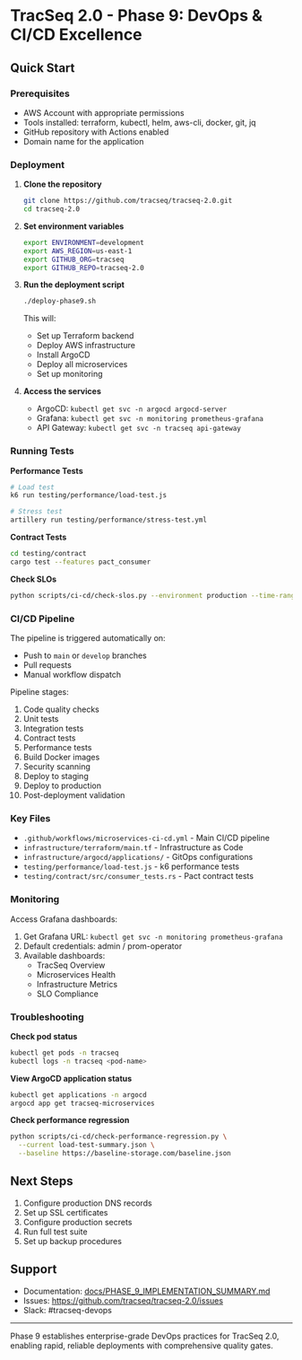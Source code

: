 # TracSeq 2.0 - Phase 9: DevOps & CI/CD Excellence

## Quick Start

### Prerequisites
- AWS Account with appropriate permissions
- Tools installed: terraform, kubectl, helm, aws-cli, docker, git, jq
- GitHub repository with Actions enabled
- Domain name for the application

### Deployment

1. **Clone the repository**
   ```bash
   git clone https://github.com/tracseq/tracseq-2.0.git
   cd tracseq-2.0
   ```

2. **Set environment variables**
   ```bash
   export ENVIRONMENT=development
   export AWS_REGION=us-east-1
   export GITHUB_ORG=tracseq
   export GITHUB_REPO=tracseq-2.0
   ```

3. **Run the deployment script**
   ```bash
   ./deploy-phase9.sh
   ```

   This will:
   - Set up Terraform backend
   - Deploy AWS infrastructure
   - Install ArgoCD
   - Deploy all microservices
   - Set up monitoring

4. **Access the services**
   - ArgoCD: `kubectl get svc -n argocd argocd-server`
   - Grafana: `kubectl get svc -n monitoring prometheus-grafana`
   - API Gateway: `kubectl get svc -n tracseq api-gateway`

### Running Tests

**Performance Tests**
```bash
# Load test
k6 run testing/performance/load-test.js

# Stress test
artillery run testing/performance/stress-test.yml
```

**Contract Tests**
```bash
cd testing/contract
cargo test --features pact_consumer
```

**Check SLOs**
```bash
python scripts/ci-cd/check-slos.py --environment production --time-range 1h
```

### CI/CD Pipeline

The pipeline is triggered automatically on:
- Push to `main` or `develop` branches
- Pull requests
- Manual workflow dispatch

Pipeline stages:
1. Code quality checks
2. Unit tests
3. Integration tests
4. Contract tests
5. Performance tests
6. Build Docker images
7. Security scanning
8. Deploy to staging
9. Deploy to production
10. Post-deployment validation

### Key Files

- `.github/workflows/microservices-ci-cd.yml` - Main CI/CD pipeline
- `infrastructure/terraform/main.tf` - Infrastructure as Code
- `infrastructure/argocd/applications/` - GitOps configurations
- `testing/performance/load-test.js` - k6 performance tests
- `testing/contract/src/consumer_tests.rs` - Pact contract tests

### Monitoring

Access Grafana dashboards:
1. Get Grafana URL: `kubectl get svc -n monitoring prometheus-grafana`
2. Default credentials: admin / prom-operator
3. Available dashboards:
   - TracSeq Overview
   - Microservices Health
   - Infrastructure Metrics
   - SLO Compliance

### Troubleshooting

**Check pod status**
```bash
kubectl get pods -n tracseq
kubectl logs -n tracseq <pod-name>
```

**View ArgoCD application status**
```bash
kubectl get applications -n argocd
argocd app get tracseq-microservices
```

**Check performance regression**
```bash
python scripts/ci-cd/check-performance-regression.py \
  --current load-test-summary.json \
  --baseline https://baseline-storage.com/baseline.json
```

## Next Steps

1. Configure production DNS records
2. Set up SSL certificates
3. Configure production secrets
4. Run full test suite
5. Set up backup procedures

## Support

- Documentation: [docs/PHASE_9_IMPLEMENTATION_SUMMARY.md](docs/PHASE_9_IMPLEMENTATION_SUMMARY.md)
- Issues: https://github.com/tracseq/tracseq-2.0/issues
- Slack: #tracseq-devops

---

Phase 9 establishes enterprise-grade DevOps practices for TracSeq 2.0, enabling rapid, reliable deployments with comprehensive quality gates.